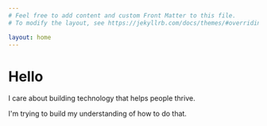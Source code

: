 ```yaml
---
# Feel free to add content and custom Front Matter to this file.
# To modify the layout, see https://jekyllrb.com/docs/themes/#overriding-theme-defaults

layout: home
---
```


# Hello

I care about building technology that helps people thrive.

I'm trying to build my understanding of how to do that.

